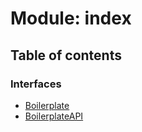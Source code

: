 # Module: index

## Table of contents

### Interfaces

- [Boilerplate](../wiki/index.Boilerplate)
- [BoilerplateAPI](../wiki/index.BoilerplateAPI)
